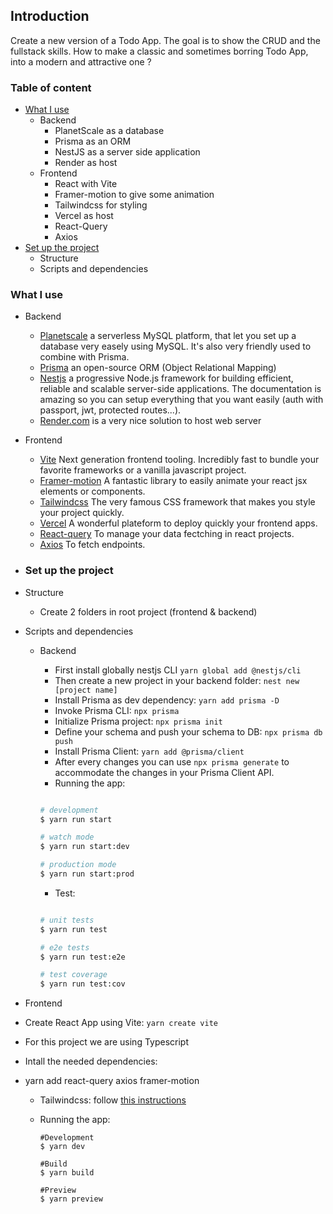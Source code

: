 ## Introduction

Create a new version of a Todo App. The goal is to show the CRUD and the fullstack skills.
How to make a classic and sometimes borring Todo App, into a modern and attractive one ?

### Table of content

- [What I use](#what-i-use)
  - Backend
    - PlanetScale as a database
    - Prisma as an ORM
    - NestJS as a server side application
    - Render as host
  - Frontend
    - React with Vite
    - Framer-motion to give some animation
    - Tailwindcss for styling
    - Vercel as host
    - React-Query
    - Axios
- [Set up the project](#set-up-the-project)
  - Structure
  - Scripts and dependencies

### What I use

- Backend
  - [Planetscale](https://www.planetscale.com) a serverless MySQL platform, that let you set up a database very easely using MySQL. It's also very friendly used to combine with Prisma.
  - [Prisma](https://www.prisma.io) an open-source ORM (Object Relational Mapping)
  - [Nestjs](https://www.nestjs.com) a progressive Node.js framework for building efficient, reliable and scalable server-side applications. The documentation is amazing so you can setup everything that you want easily (auth with passport, jwt, protected routes...).
  - [Render.com](https://www.render.com) is a very nice solution to host web server
- Frontend

  - [Vite](https://www.vitejs.dev) Next generation frontend tooling. Incredibly fast to bundle your favorite frameworks or a vanilla javascript project.
  - [Framer-motion](htpps://www.framer.com/motion) A fantastic library to easily animate your react jsx elements or components.
  - [Tailwindcss](https://www.tailwindcss.com) The very famous CSS framework that makes you style your project quickly.
  - [Vercel](https://www.vercel.com) A wonderful plateform to deploy quickly your frontend apps.
  - [React-query](https://react-query-v3.tanstack.com/) To manage your data fectching in react projects.
  - [Axios](https://axios-http.com/) To fetch endpoints.

- ### Set up the project
- Structure
  - Create 2 folders in root project (frontend & backend)
- Scripts and dependencies

  - Backend

    - First install globally nestjs CLI `yarn global add @nestjs/cli`
    - Then create a new project in your backend folder: `nest new [project name]`
    - Install Prisma as dev dependency: `yarn add prisma -D`
    - Invoke Prisma CLI: `npx prisma`
    - Initialize Prisma project: `npx prisma init`
    - Define your schema and push your schema to DB: `npx prisma db push`
    - Install Prisma Client: `yarn add @prisma/client`
    - After every changes you can use `npx prisma generate` to accommodate the changes in your Prisma Client API.
    - Running the app:

    ```bash

    # development
    $ yarn run start

    # watch mode
    $ yarn run start:dev

    # production mode
    $ yarn run start:prod

    ```

    - Test:

    ```bash

    # unit tests
    $ yarn run test

    # e2e tests
    $ yarn run test:e2e

    # test coverage
    $ yarn run test:cov
    ```

- Frontend

- Create React App using Vite: `yarn create vite`
- For this project we are using Typescript
- Intall the needed dependencies:
- yarn add react-query axios framer-motion

  - Tailwindcss: follow [this instructions](https://tailwindcss.com/docs/guides/vite)

  - Running the app:

    ```
    #Development
    $ yarn dev

    #Build
    $ yarn build

    #Preview
    $ yarn preview
    ```

